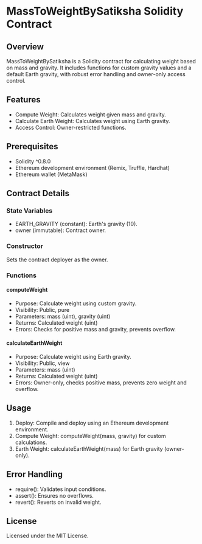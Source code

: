 # MassToWeightBySatiksha Solidity Contract

## Overview

MassToWeightBySatiksha is a Solidity contract for calculating weight based on mass and gravity. It includes functions for custom gravity values and a default Earth gravity, with robust error handling and owner-only access control.

## Features

- Compute Weight: Calculates weight given mass and gravity.
- Calculate Earth Weight: Calculates weight using Earth gravity.
- Access Control: Owner-restricted functions.

## Prerequisites

- Solidity ^0.8.0
- Ethereum development environment (Remix, Truffle, Hardhat)
- Ethereum wallet (MetaMask)

## Contract Details

### State Variables

- EARTH_GRAVITY (constant): Earth's gravity (10).
- owner (immutable): Contract owner.

### Constructor

Sets the contract deployer as the owner.

### Functions

#### computeWeight

- Purpose: Calculate weight using custom gravity.
- Visibility: Public, pure
- Parameters: mass (uint), gravity (uint)
- Returns: Calculated weight (uint)
- Errors: Checks for positive mass and gravity, prevents overflow.

#### calculateEarthWeight

- Purpose: Calculate weight using Earth gravity.
- Visibility: Public, view
- Parameters: mass (uint)
- Returns: Calculated weight (uint)
- Errors: Owner-only, checks positive mass, prevents zero weight and overflow.



## Usage

1. Deploy: Compile and deploy using an Ethereum development environment.
2. Compute Weight: computeWeight(mass, gravity) for custom calculations.
3. Earth Weight: calculateEarthWeight(mass) for Earth gravity (owner-only).

## Error Handling

- require(): Validates input conditions.
- assert(): Ensures no overflows.
- revert(): Reverts on invalid weight.

## License

Licensed under the MIT License.
